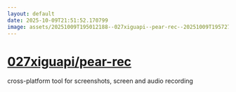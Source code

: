 ```yaml
---
layout: default
date: 2025-10-09T21:51:52.170799
image: assets/20251009T195012188--027xiguapi--pear-rec--20251009T195727505--cropped.png
---
```


# [027xiguapi/pear-rec](https://github.com/027xiguapi/pear-rec)

cross-platform tool for screenshots, screen and audio recording
